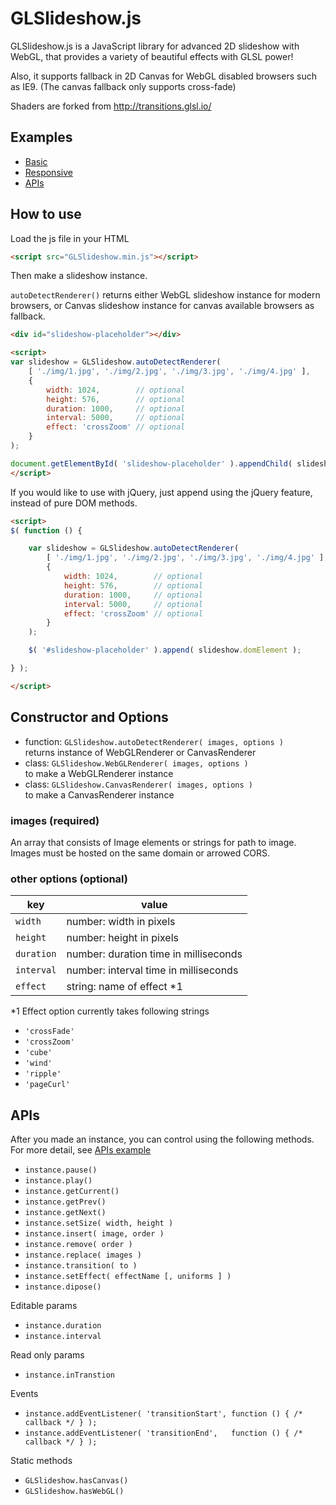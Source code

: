 # GLSlideshow.js

GLSlideshow.js is a JavaScript library for advanced 2D slideshow with WebGL, that provides a variety of beautiful effects with GLSL power!

Also, it supports fallback in 2D Canvas for WebGL disabled browsers such as IE9. (The canvas fallback only supports cross-fade)

Shaders are forked from http://transitions.glsl.io/

## Examples

- [Basic](http://yomotsu.github.io/GLSlideshow.js/examples/basic.html)
- [Responsive](http://yomotsu.github.io/GLSlideshow.js/examples/responsive.html)
- [APIs](http://yomotsu.github.io/GLSlideshow.js/examples/apis.html)

## How to use

Load the js file in your HTML
```html
<script src="GLSlideshow.min.js"></script>
```

Then make a slideshow instance.

`autoDetectRenderer()` returns either WebGL slideshow instance for modern browsers, or Canvas slideshow instance for canvas available browsers as fallback.

```html
<div id="slideshow-placeholder"></div>

<script>
var slideshow = GLSlideshow.autoDetectRenderer(
	[ './img/1.jpg', './img/2.jpg', './img/3.jpg', './img/4.jpg' ],
	{
		width: 1024,        // optional
		height: 576,        // optional
		duration: 1000,     // optional
		interval: 5000,     // optional
		effect: 'crossZoom' // optional
	}
);

document.getElementById( 'slideshow-placeholder' ).appendChild( slideshow.domElement );
</script>
```

If you would like to use with jQuery, just append using the jQuery feature, instead of pure DOM methods.

```html
<script>
$( function () {

	var slideshow = GLSlideshow.autoDetectRenderer(
		[ './img/1.jpg', './img/2.jpg', './img/3.jpg', './img/4.jpg' ],
		{
			width: 1024,        // optional
			height: 576,        // optional
			duration: 1000,     // optional
			interval: 5000,     // optional
			effect: 'crossZoom' // optional
		}
	);

	$( '#slideshow-placeholder' ).append( slideshow.domElement );

} );

</script>
```

## Constructor and Options

- function: `GLSlideshow.autoDetectRenderer( images, options )`  
  returns instance of WebGLRenderer or CanvasRenderer
- class: `GLSlideshow.WebGLRenderer( images, options )`  
  to make a WebGLRenderer instance
- class: `GLSlideshow.CanvasRenderer( images, options )`  
  to make a CanvasRenderer instance

### images (required)

An array that consists of Image elements or strings for path to image.  
Images must be hosted on the same domain or arrowed CORS.

### other options (optional)

| key        | value |
| ---        | ---   |
| `width`    | number: width in pixels |
| `height`   | number: height in pixels |
| `duration` | number: duration time in milliseconds |
| `interval` | number: interval time in milliseconds |
| `effect`   | string: name of effect *1 |

*1 Effect option currently takes following strings

- `'crossFade'`
- `'crossZoom'`
- `'cube'`
- `'wind'`
- `'ripple'`
- `'pageCurl'`

## APIs

After you made an instance, you can control using the following methods.  
For more detail, see [APIs example](http://yomotsu.github.io/GLSlideshow.js/examples/apis.html)

- `instance.pause()`
- `instance.play()`
- `instance.getCurrent()`
- `instance.getPrev()`
- `instance.getNext()`
- `instance.setSize( width, height )`
- `instance.insert( image, order )`
- `instance.remove( order )`
- `instance.replace( images )`
- `instance.transition( to )`
- `instance.setEffect( effectName [, uniforms ] )`
- `instance.dipose()`

Editable params

- `instance.duration`
- `instance.interval`

Read only params

- `instance.inTranstion`

Events

- `instance.addEventListener( 'transitionStart', function () { /* callback */ } );`
- `instance.addEventListener( 'transitionEnd',   function () { /* callback */ } );`

Static methods

- `GLSlideshow.hasCanvas()`
- `GLSlideshow.hasWebGL()`

